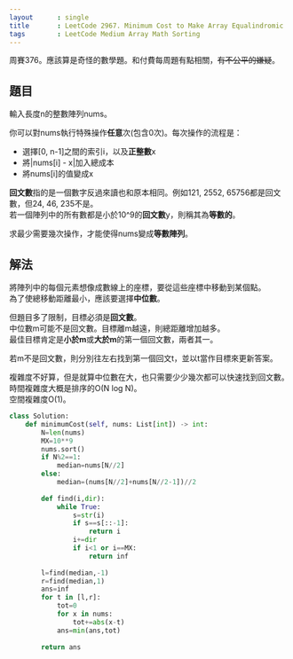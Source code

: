 ```yaml
---
layout      : single
title       : LeetCode 2967. Minimum Cost to Make Array Equalindromic
tags        : LeetCode Medium Array Math Sorting
---
```

周賽376。應該算是奇怪的數學題。和付費每周題有點相關，~~有不公平的嫌疑~~。  

## 題目

輸入長度n的整數陣列nums。  

你可以對nums執行特殊操作**任意**次(包含0次)。每次操作的流程是：  

- 選擇[0, n-1]之間的索引i，以及**正整數**x  
- 將|nums[i] - x|加入總成本  
- 將nums[i]的值變成x  

**回文數**指的是一個數字反過來讀也和原本相同。例如121, 2552, 65756都是回文數，但24, 46, 235不是。  
若一個陣列中的所有數都是小於10^9的**回文數**y，則稱其為**等數的**。  

求最少需要幾次操作，才能使得nums變成**等數陣列**。  

## 解法

將陣列中的每個元素想像成數線上的座標，要從這些座標中移動到某個點。  
為了使總移動距離最小，應該要選擇**中位數**。  

但題目多了限制，目標必須是**回文數**。  
中位數m可能不是回文數。目標離m越遠，則總距離增加越多。  
最佳目標肯定是**小於m**或**大於m**的第一個回文數，兩者其一。  

若m不是回文數，則分別往左右找到第一個回文t，並以t當作目標來更新答案。  

複雜度不好算，但是就算中位數在大，也只需要少少幾次都可以快速找到回文數。  
時間複雜度大概是排序的O(N log N)。  
空間複雜度O(1)。  

```python
class Solution:
    def minimumCost(self, nums: List[int]) -> int:
        N=len(nums)
        MX=10**9
        nums.sort()
        if N%2==1:
            median=nums[N//2]
        else:
            median=(nums[N//2]+nums[N//2-1])//2
        
        def find(i,dir):
            while True:
                s=str(i)
                if s==s[::-1]:
                    return i
                i+=dir
                if i<1 or i==MX:
                    return inf
        
        l=find(median,-1)
        r=find(median,1)        
        ans=inf
        for t in [l,r]:
            tot=0
            for x in nums:
                tot+=abs(x-t)
            ans=min(ans,tot)
            
        return ans
```
